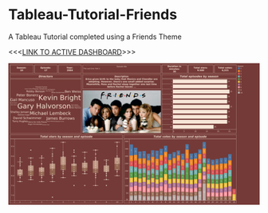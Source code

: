 # Tableau-Tutorial-Friends
A Tableau Tutorial completed using a Friends Theme

<<<[LINK TO ACTIVE DASHBOARD](https://public.tableau.com/app/profile/henrico.pieterse/viz/Friends_16895108222410/Dashboard1?publish=yes)>>>


![Screenshot](https://raw.githubusercontent.com/HenricoPi-DataScience/Tableau-Tutorial-Friends/main/Data%20science%20-%20Friends.png)

